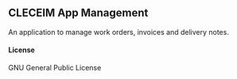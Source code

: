 ## CLECEIM App Management

An application to manage work orders, invoices and delivery notes.

#### License

GNU General Public License